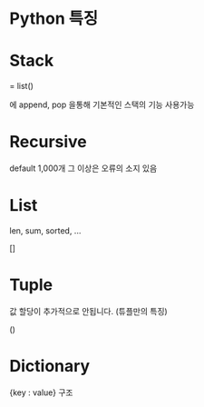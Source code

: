 # Python 특징





# Stack

= list()

에 append, pop 을통해 기본적인 스택의 기능 사용가능



# Recursive

default 1,000개 그 이상은 오류의 소지 있음



# List

len, sum, sorted, ...

[]



# Tuple

값 할당이 추가적으로 안됩니다. (튜플만의 특징)

()



# Dictionary

{key : value} 구조
